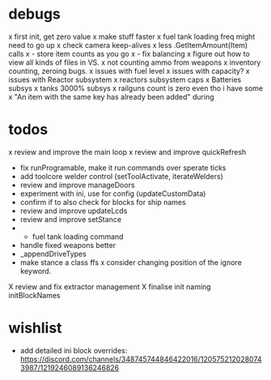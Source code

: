 # debugs

x first init, get zero value
x make stuff faster
x fuel tank loading freq might need to go up
x check camera keep-alives
x less .GetItemAmount(Item) calls
x - store item counts as you go
x - fix balancing
x figure out how to view all kinds of files in VS.
x not counting ammo from weapons
x inventory counting, zeroing bugs.
x issues with fuel level
x issues with capacity?
x issues with Reactor subsystem
x reactors subsystem caps
x Batteries subsys
x tanks 3000% subsys
x railguns count is zero even tho i have some
x "An item with the same key has already been added" during 
 
# todos

x review and improve the main loop
x review and improve quickRefresh
- fix runProgramable, make it run commands over sperate ticks
- add toolcore welder control (setToolActivate, iterateWelders)
- review and improve manageDoors
- experiment with ini, use for config (updateCustomData)
- confirm if to also check for blocks for ship names
- review and improve updateLcds 
- review and improve setStance
- - fuel tank loading command
- handle fixed weapons better
- _appendDriveTypes
- make stance a class ffs
x consider changing position of the ignore keyword.

X review and fix extractor management
X finalise init naming initBlockNames

# wishlist

- add detailed ini block overrides: https://discord.com/channels/348745744846422016/1205752120280743987/1219246089136246826